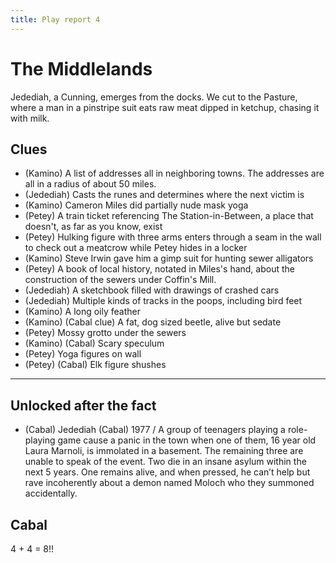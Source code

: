 ```yaml
---
title: Play report 4
---
```


# The Middlelands

Jedediah, a Cunning, emerges from the docks.
We cut to the Pasture, where a man in a pinstripe suit eats raw meat dipped in ketchup, chasing it with milk.

## Clues

- (Kamino) A list of addresses all in neighboring towns. The addresses are all in a radius of about 50 miles.
- (Jedediah) Casts the runes and determines where the next victim is
- (Kamino) Cameron Miles did partially nude mask yoga
- (Petey) A train ticket referencing The Station-in-Between, a place that doesn't, as far as you know, exist
- (Petey) Hulking figure with three arms enters through a seam in the wall to check out a meatcrow while Petey hides in a locker
- (Kamino) Steve Irwin gave him a gimp suit for hunting sewer alligators
- (Petey) A book of local history, notated in Miles's hand, about the construction of the sewers under Coffin's Mill.
- (Jedediah) A sketchbook filled with drawings of crashed cars
- (Jedediah) Multiple kinds of tracks in the poops, including bird feet
- (Kamino) A long oily feather
- (Kamino) (Cabal clue) A fat, dog sized beetle, alive but sedate
- (Petey) Mossy grotto under the sewers
- (Kamino) (Cabal) Scary speculum
- (Petey) Yoga figures on wall
- (Petey) (Cabal) Elk figure shushes

---

## Unlocked after the fact

- (Cabal) Jedediah (Cabal) 1977 / A group of teenagers playing a role-playing game cause a panic in the town when one of them, 16 year old Laura Marnoli, is immolated in a basement. The remaining three are unable to speak of the event. Two die in an insane asylum within the next 5 years. One remains alive, and when pressed, he can’t help but rave incoherently about a demon named Moloch who they summoned accidentally.

## Cabal

4 + 4 = 8!!
